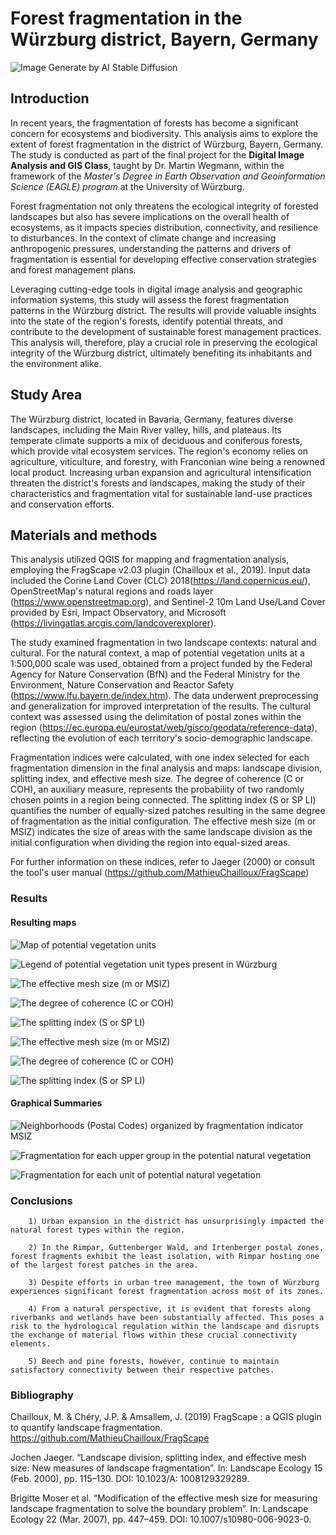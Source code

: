 # Forest fragmentation in the Würzburg district, Bayern, Germany


![Image Generate by AI Stable Diffusion](pictures/forest/aas.jpg)


## Introduction
In recent years, the fragmentation of forests has become a significant concern for ecosystems and biodiversity. This analysis aims to explore the extent of forest fragmentation in the district of Würzburg, Bayern, Germany. The study is conducted as part of the final project for the **Digital Image Analysis and GIS Class**, taught by Dr. Martin Wegmann, within the framework of the _Master's Degree in Earth Observation and Geoinformation Science (EAGLE) program_ at the University of Würzburg.

Forest fragmentation not only threatens the ecological integrity of forested landscapes but also has severe implications on the overall health of ecosystems, as it impacts species distribution, connectivity, and resilience to disturbances. In the context of climate change and increasing anthropogenic pressures, understanding the patterns and drivers of fragmentation is essential for developing effective conservation strategies and forest management plans.

Leveraging cutting-edge tools in digital image analysis and geographic information systems, this study will assess the forest fragmentation patterns in the Würzburg district. The results will provide valuable insights into the state of the region's forests, identify potential threats, and contribute to the development of sustainable forest management practices. This analysis will, therefore, play a crucial role in preserving the ecological integrity of the Würzburg district, ultimately benefiting its inhabitants and the environment alike.


## Study Area
The Würzburg district, located in Bavaria, Germany, features diverse landscapes, including the Main River valley, hills, and plateaus. Its temperate climate supports a mix of deciduous and coniferous forests, which provide vital ecosystem services. The region's economy relies on agriculture, viticulture, and forestry, with Franconian wine being a renowned local product. Increasing urban expansion and agricultural intensification threaten the district's forests and landscapes, making the study of their characteristics and fragmentation vital for sustainable land-use practices and conservation efforts.

## Materials and methods
This analysis utilized QGIS for mapping and fragmentation analysis, employing the FragScape v2.03 plugin (Chailloux et al., 2019). Input data included the Corine Land Cover (CLC) 2018(https://land.copernicus.eu/), OpenStreetMap's natural regions and roads layer (https://www.openstreetmap.org), and Sentinel-2 10m Land Use/Land Cover provided by Esri, Impact Observatory, and Microsoft (https://livingatlas.arcgis.com/landcoverexplorer).

The study examined fragmentation in two landscape contexts: natural and cultural. For the natural context, a map of potential vegetation units at a 1:500,000 scale was used, obtained from a project funded by the Federal Agency for Nature Conservation (BfN) and the Federal Ministry for the Environment, Nature Conservation and Reactor Safety (https://www.lfu.bayern.de/index.htm). The data underwent preprocessing and generalization for improved interpretation of the results. The cultural context was assessed using the delimitation of postal zones within the region (https://ec.europa.eu/eurostat/web/gisco/geodata/reference-data), reflecting the evolution of each territory's socio-demographic landscape.

Fragmentation indices were calculated, with one index selected for each fragmentation dimension in the final analysis and maps: landscape division, splitting index, and effective mesh size. The degree of coherence (C or COH), an auxiliary measure, represents the probability of two randomly chosen points in a region being connected. The splitting index (S or SP LI) quantifies the number of equally-sized patches resulting in the same degree of fragmentation as the initial configuration. The effective mesh size (m or MSIZ) indicates the size of areas with the same landscape division as the initial configuration when dividing the region into equal-sized areas.

For further information on these indices, refer to Jaeger (2000) or consult the tool's user manual (https://github.com/MathieuChailloux/FragScape)


### Results

#### Resulting maps
![Map of potential vegetation units](maps/Vegetation.png)


![Legend of potential vegetation unit types present in Würzburg](pictures/table.jpg)

![The effective mesh size (m or MSIZ) ](maps/MSIZ_Veg_Complete.png)

![The degree of coherence (C or COH)](maps/COH_Veg_Complete.png)

![The splitting index (S or SP LI)](maps/SPLIT_Veg_Complete.png)

![The effective mesh size (m or MSIZ)](maps/MSIZ_PC.png)

![The degree of coherence (C or COH)](maps/COH_PC.png)

![The splitting index (S or SP LI)](maps/SPLIT_PC.png)



#### Graphical Summaries
![Neighborhoods (Postal Codes) organized by fragmentation indicator MSIZ](pictures/PCFRAG.png)

![Fragmentation for each upper group in the potential natural vegetation](pictures/VEG_UpperGroupFRAG.png)

![Fragmentation for each  unit of potential natural vegetation](pictures/VEGFrag.png)



### Conclusions

        1) Urban expansion in the district has unsurprisingly impacted the natural forest types within the region.

        2) In the Rimpar, Guttenberger Wald, and Irtenberger postal zones, forest fragments exhibit the least isolation, with Rimpar hosting one of the largest forest patches in the area.

        3) Despite efforts in urban tree management, the town of Würzburg experiences significant forest fragmentation across most of its zones.

        4) From a natural perspective, it is evident that forests along riverbanks and wetlands have been substantially affected. This poses a risk to the hydrological regulation within the landscape and disrupts the exchange of material flows within these crucial connectivity elements.

        5) Beech and pine forests, however, continue to maintain satisfactory connectivity between their respective patches.







### Bibliography
Chailloux, M. & Chéry, J.P. & Amsallem, J. (2019) FragScape : a QGIS plugin to quantify landscape fragmentation. https://github.com/MathieuChailloux/FragScape

Jochen Jaeger. “Landscape division, splitting index, and effective mesh size: New measures of landscape fragmentation”. In: Landscape Ecology 15 (Feb. 2000), pp. 115–130. DOI: 10.1023/A:
1008129329289.

Brigitte Moser et al. “Modification of the effective mesh size for measuring landscape fragmentation to solve the boundary problem”. In: Landscape Ecology 22 (Mar. 2007), pp. 447–459. DOI: 10.1007/s10980-006-9023-0.
